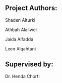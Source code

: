 ## Project Authors:
Shaden Alturki

Athbah Alaliwei

Jaida Alfadda

Leen Alqahtani


## Supervised by: 

Dr. Henda Chorfi
